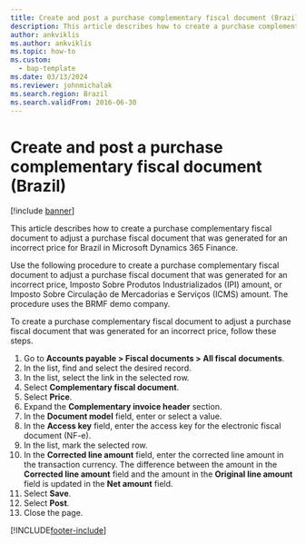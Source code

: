 ```yaml
---
title: Create and post a purchase complementary fiscal document (Brazil)
description: This article describes how to create a purchase complementary fiscal document to adjust a purchase fiscal document that was generated for an incorrect price for Brazil in Microsoft Dynamics 365 Finance.
author: ankviklis
ms.author: ankviklis
ms.topic: how-to
ms.custom: 
  - bap-template
ms.date: 03/13/2024
ms.reviewer: johnmichalak
ms.search.region: Brazil
ms.search.validFrom: 2016-06-30
---
```


# Create and post a purchase complementary fiscal document (Brazil)

[!include [banner](../../includes/banner.md)]

This article describes how to create a purchase complementary fiscal document to adjust a purchase fiscal document that was generated for an incorrect price for Brazil in Microsoft Dynamics 365 Finance.

Use the following procedure to create a purchase complementary fiscal document to adjust a purchase fiscal document that was generated for an incorrect price, Imposto Sobre Produtos Industrializados (IPI) amount, or Imposto Sobre Circulação de Mercadorias e Serviços (ICMS) amount. The procedure uses the BRMF demo company.

To create a purchase complementary fiscal document to adjust a purchase fiscal document that was generated for an incorrect price, follow these steps.

1. Go to **Accounts payable \> Fiscal documents \> All fiscal documents**.
1. In the list, find and select the desired record.
1. In the list, select the link in the selected row.
1. Select **Complementary fiscal document**.
1. Select **Price**.
1. Expand the **Complementary invoice header** section.
1. In the **Document model** field, enter or select a value.
1. In the **Access key** field, enter the access key for the electronic fiscal document (NF-e).     
1. In the list, mark the selected row.
1. In the **Corrected line amount** field, enter the corrected line amount in the transaction currency. The difference between the amount in the **Corrected line amount** field and the amount in the **Original line amount** field is updated in the **Net amount** field.  
1. Select **Save**.
1. Select **Post**.
1. Close the page.




[!INCLUDE[footer-include](../../../includes/footer-banner.md)]
